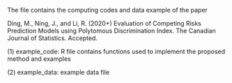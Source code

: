 The file contains the computing codes and data example of the paper

Ding, M., Ning, J., and Li, R. (2020+) Evaluation of Competing Risks Prediction Models using Polytomous Discrimination Index. The Canadian Journal of Statistics. Accepted.

(1) example_code: R file contains functions used to implement the proposed method and examples

(2) example_data: example data file
